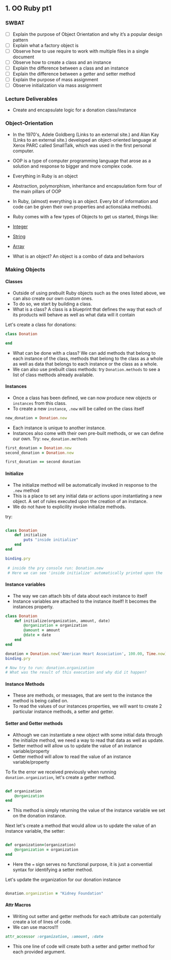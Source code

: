## 1. OO Ruby pt1

### SWBAT

- [ ] Explain the purpose of Object Orientation and why it’s a popular design pattern
- [ ] Explain what a factory object is
- [ ] Observe how to use require to work with multiple files in a single document
- [ ] Observe how to create a class and an instance
- [ ] Explain the difference between a class and an instance
- [ ] Explain the difference between a getter and setter method
- [ ] Explain the purpose of mass assignment
- [ ] Observe initialization via mass assignment

### Lecture Deliverables

- Create and encapsulate logic for a donation class/instance

### Object-Orientation

- In the 1970's, Adele Goldberg (Links to an external site.) and Alan Kay (Links to an external site.) developed an object-oriented language at Xerox PARC called SmallTalk, which was used in the first personal computer.
- OOP is a type of computer programming language that arose as a solution and response to bigger and more complex code. 
- Everything in Ruby is an object
- Abstraction, polymorphism, inheritance and encapsulation form four of the main pillars of OOP
- In Ruby, (almost) everything is an object. Every bit of information and code can be given their own properties and actions(aka methods).
- Ruby comes with a few types of Objects to get us started, things like:
 - [Integer](https://ruby-doc.org/core-2.5.0/Integer.html)
 - [String](https://ruby-doc.org/core-3.0.2/String.html)
 - [Array](https://ruby-doc.org/core-2.7.0/Array.html)

 - What is an object? An object is a combo of data and behaviors 

 ### Making Objects

 #### Classes
 
 - Outside of using prebuilt Ruby objects such as the ones listed above, we can also create our own custom ones.
 - To do so, we start by building a class. 
 - What is a class? A class is a blueprint that defines the way that each of its products will behave as well as what data will it contain
 
 Let's create a class for donations:

```ruby
class Donation

end 
```

- What can be done with a class? We can add methods that belong to each instance of the class, methods that belong to the class as a whole as well as data that belongs to each instance or the class as a whole. 
- We can also use prebuilt class methods: try `Donation.methods` to see a list of class methods already available.

#### Instances 

- Once a class has been defined, we can now produce new objects or `instances` from this class. 
- To create a new `instance`, `.new` will be called on the class itself 

```ruby
new_donation = Donation.new
```
- Each instance is unique to another instance. 
- Instances also come with their own pre-built methods, or we can define our own. Try: `new_donation.methods`

```ruby
first_donation = Donation.new
second_donation = Donation.new

first_donation == second donation
```

#### Initialize

- The initialize method will be automatically invoked in response to the `.new` method
- This is a place to set any initial data or actions upon instantiating a new object. A set of rules executed upon the creation of an instance.
- We do not have to explicility invoke initialize methods.

try:

```ruby

class Donation 
    def initialize
        puts "inside initialize"
    end 
end 

binding.pry
 
 # inside the pry console run: Donation.new
 # Here we can see 'inside initialize' automatically printed upon the `.new` method invokation. 

```

#### Instance variables

- The way we can attach bits of data about each instance to itself
- Instance variables are attached to the instance itself! It becomes the instances property. 

```ruby
class Donation
    def initialize(organization, amount, date)
        @organization = organization
        @amount = amount
        @date = date
    end 
end 

donation = Donation.new('American Heart Association', 100.00, Time.now)
binding.pry

# Now try to run: donation.organization
# What was the result of this execution and why did it happen?
```
#### Instance Methods

- These are methods, or messages, that are sent to the instance the method is being called on. 
- To read the values of our instances properties, we will want to create 2 particular instance methods, a setter and getter. 

#### Setter and Getter methods

- Although we can instantiate a new object with some initial data through the initialize method, we need a way to read that data as well as update. 
- Setter method will allow us to update the value of an instance variable/property
- Getter method will allow to read the value of an instance variable/property 

To fix the error we received previously when running `donation.organization`, let's create a getter method.

```ruby

def organization
    @organization
end 

```

- This method is simply returning the value of the instance variable we set on the donation instance. 

Next let's create a method that would allow us to update the value of an instance variable, the setter:

```ruby

def organization=(organization)
    @organization = organization
end 

```

- Here the `=` sign serves no functional purpose, it is just a convential syntax for identifying a setter method. 

Let's update the organization for our donation instance

```ruby

donation.organization = "Kidney Foundation"

```

#### Attr Macros

- Writing out setter and getter methods for each attribute can potentially create a lot of lines of code. 
- We can use macros!!!  

```ruby
attr_accessor :organization, :amount, :date
```

- This one line of code will create both a setter and getter method for each provided argument.